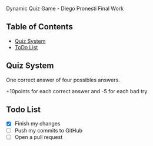 Dynamic Quiz Game - Diego Pronesti Final Work

## Table of Contents

- [Quiz System](#quiz-system)
- [ToDo List](#todo-list)


## Quiz System
One correct answer of four possibles answers.

+10points for each correct answer and -5 for each bad try

## Todo List

- [x] Finish my changes
- [ ] Push my commits to GitHub
- [ ] Open a pull request